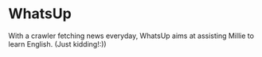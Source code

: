 # WhatsUp
With a crawler fetching news everyday, WhatsUp aims at assisting Millie to learn English. (Just kidding!:))
